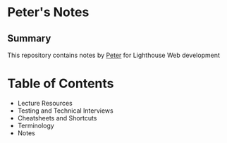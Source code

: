 # Peter's Notes

## Summary
This repository contains notes by [Peter](https://github.com/pheyboer) for Lighthouse Web development




# Table of Contents
* Lecture Resources
* Testing and Technical Interviews
* Cheatsheets and Shortcuts
* Terminology
* Notes